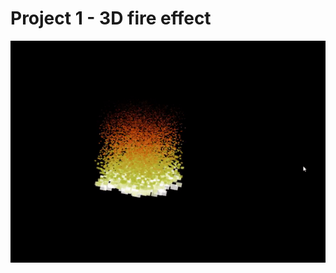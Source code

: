 # Project 1 - 3D fire effect
![Alt Text](https://raw.githubusercontent.com/igorbragaia/CCI-36/master/project1%20-%20Fire%20Effect/project1.gif)
